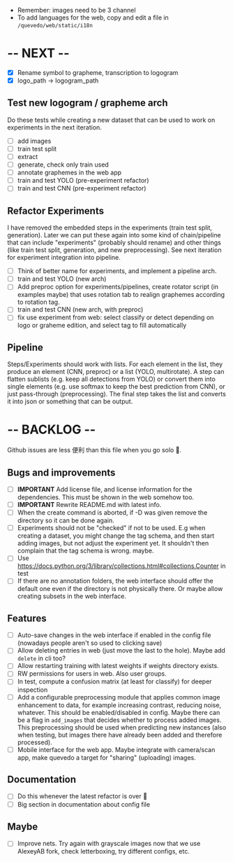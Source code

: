 - Remember: images need to be 3 channel
- To add languages for the web, copy and edit a file in `/quevedo/web/static/i18n`

# -- NEXT --

- [X] Rename symbol to grapheme, transcription to logogram
- [X] logo_path -> logogram_path

## Test new logogram / grapheme arch

Do these tests while creating a new dataset that can be used to work on
experiments in the next iteration.

- [ ] add images
- [ ] train test split
- [ ] extract
- [ ] generate, check only train used
- [ ] annotate graphemes in the web app
- [ ] train and test YOLO (pre-experiment refactor)
- [ ] train and test CNN (pre-experiment refactor)
 
## Refactor Experiments

I have removed the embedded steps in the experiments (train test split,
generation). Later we can put these again into some kind of chain/pipeline that
can include "experiments" (probably should rename) and other things (like
train test split, generation, and new preprocessing). See next iteration for
experiment integration into pipeline.

- [ ] Think of better name for experiments, and implement a pipeline arch.
- [ ] train and test YOLO (new arch) 
- [ ] Add preproc option for experiments/pipelines, create rotator script (in
    examples maybe) that uses rotation tab to realign graphemes according to
    rotation tag.
- [ ] train and test CNN (new arch, with preproc)
- [ ] fix use experiment from web: select classify or detect depending on logo
    or graheme edition, and select tag to fill automatically

## Pipeline

Steps/Experiments should work with lists. For each element in the list, they
produce an element (CNN, preproc) or a list (YOLO, multirotate). A step can
flatten sublists (e.g. keep all detections from YOLO) or convert them into
single elements (e.g. use softmax to keep the best prediction from CNN), or just
pass-through (preprocessing). The final step takes the list and converts it into
json or something that can be output.


# -- BACKLOG --

Github issues are less 便利 than this file when you go solo 🤷.

## Bugs and improvements

- [ ] **IMPORTANT** Add license file, and license information for the dependencies.
    This must be shown in the web somehow too.
- [ ] **IMPORTANT** Rewrite README.md with latest info.
- [ ] When the create command is aborted, if -D was given remove the directory
    so it can be done again.
- [ ] Experiments should not be "checked" if not to be used. E.g when creating a
    dataset, you might change the tag schema, and then start adding images, but
    not adjust the experiment yet. It shouldn't then complain that the tag
    schema is wrong. maybe.
- [ ] Use https://docs.python.org/3/library/collections.html#collections.Counter
    in test
- [ ] If there are no annotation folders, the web interface should offer the
    default one even if the directory is not physically there. Or maybe allow
    creating subsets in the web interface.

## Features

- [ ] Auto-save changes in the web interface if enabled in the config file
    (nowadays people aren't so used to clicking save)
- [ ] Allow deleting entries in web (just move the last to the hole). Maybe
    add `delete` in cli too?
- [ ] Allow restarting training with latest weights if weights directory exists.
- [ ] RW permissions for users in web. Also user groups.
- [ ] In test, compute a confusion matrix (at least for classify) for deeper
    inspection
- [ ] Add a configurable preprocessing module that applies common image
    enhancement to data, for example increasing contrast, reducing noise,
    whatever. This should be enabled/disabled in config. Maybe there can be a flag in
    `add_images` that decides whether to process added images. This preprocessing
    should be used when predicting new instances (also when testing, but images
    there have already been added and therefore processed). 
- [ ] Mobile interface for the web app. Maybe integrate with camera/scan app,
    make quevedo a target for "sharing" (uploading) images.

## Documentation

- [ ] Do this whenever the latest refactor is over 🤷
- [ ] Big section in documentation about config file

## Maybe

- [ ] Improve nets. Try again with grayscale images now that we use AlexeyAB
    fork, check letterboxing, try different configs, etc.

